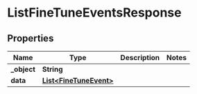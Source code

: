 

# ListFineTuneEventsResponse


## Properties

| Name | Type | Description | Notes |
|------------ | ------------- | ------------- | -------------|
|**_object** | **String** |  |  |
|**data** | [**List&lt;FineTuneEvent&gt;**](FineTuneEvent.md) |  |  |



